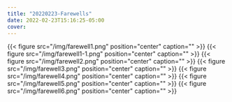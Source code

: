 ```yaml
---
title: "20220223-Farewells"
date: 2022-02-23T15:16:25-05:00
cover:
---
```


{{< figure src="/img/farewell1.png" position="center" caption="" >}}
{{< figure src="/img/farewell1-1.png" position="center" caption="" >}}
{{< figure src="/img/farewell2.png" position="center" caption="" >}}
{{< figure src="/img/farewell3.png" position="center" caption="" >}}
{{< figure src="/img/farewell4.png" position="center" caption="" >}}
{{< figure src="/img/farewell5.png" position="center" caption="" >}}
{{< figure src="/img/farewell6.png" position="center" caption="" >}}
